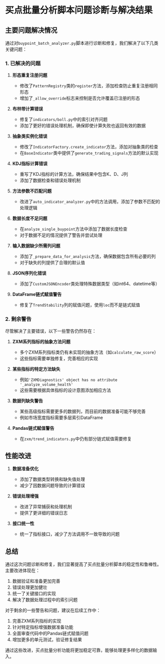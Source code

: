 # 买点批量分析脚本问题诊断与解决结果

## 主要问题解决情况

通过对`buypoint_batch_analyzer.py`脚本进行诊断和修复，我们解决了以下几类关键问题：

### 1. 已解决的问题

1. **形态重复注册问题**
   - 修改了`PatternRegistry`类的`register`方法，添加检查防止重复注册相同形态
   - 增加了`_allow_override`标志来控制是否允许覆盖已注册的形态

2. **布林带计算错误**
   - 修复了`indicators/boll.py`中的索引对齐问题
   - 添加了更好的错误处理机制，确保即使计算失败也返回有效的数据

3. **抽象类实例化错误**
   - 修改了`IndicatorFactory.create_indicator`方法，添加对抽象类的检查
   - 在`BaseIndicator`类中提供了`generate_trading_signals`方法的默认实现

4. **KDJ指标计算错误**
   - 重写了KDJ指标的计算方法，确保结果中包含K、D、J列
   - 添加了数据检查和错误处理机制

5. **方法参数不匹配问题**
   - 改进了`auto_indicator_analyzer.py`中的方法调用，添加了参数不匹配的处理逻辑

6. **数据长度不足问题**
   - 在`analyze_single_buypoint`方法中添加了数据长度检查
   - 对于数据不足的情况提供了警告并尝试处理

7. **输入数据缺少所需列问题**
   - 添加了`_prepare_data_for_analysis`方法，确保数据包含所有必要的列
   - 对于缺失的列提供了合理的默认值

8. **JSON序列化错误**
   - 添加了`CustomJSONEncoder`类处理特殊数据类型（如int64、datetime等）

9. **DataFrame链式赋值警告**
   - 修复了`TrendStability`列的赋值问题，使用`loc`而不是链式赋值

### 2. 剩余警告

尽管解决了主要错误，以下一些警告仍然存在：

1. **ZXM系列指标的抽象方法问题**
   - 多个ZXM系列指标类仍有未实现的抽象方法（如`calculate_raw_score`）
   - 这些指标需要单独修复，完善相应的实现

2. **某些指标的特定方法缺失**
   - 例如`'ZXMDiagnostics' object has no attribute '_analyze_volume_health'`
   - 这些需要根据具体指标的设计意图添加相应方法

3. **数据列缺失警告**
   - 某些高级指标需要更多的数据列，而目前的数据准备可能不够完善
   - 例如市场宽度指标需要多层索引DataFrame

4. **Pandas链式赋值警告**
   - 在`zxm/trend_indicators.py`中仍有部分链式赋值需要修复

## 性能改进

1. **数据准备优化**
   - 添加了数据类型转换和缺失值处理
   - 减少了因数据问题导致的计算错误

2. **错误处理增强**
   - 改进了异常捕获和处理机制
   - 提供了更详细的错误日志

3. **接口统一性**
   - 统一了指标接口，减少了方法调用不一致导致的问题

## 总结

通过这次问题诊断和修复，我们显著提高了买点批量分析脚本的稳定性和鲁棒性。主要改进体现在：

1. 数据验证和准备更加完善
2. 错误处理更加健壮
3. 统一了关键接口的实现
4. 解决了数据处理过程中的索引问题

对于剩余的一些警告和问题，建议在后续工作中：

1. 完善ZXM系列指标的实现
2. 针对特定指标增强数据准备功能
3. 全面审查代码中的Pandas链式赋值问题
4. 增加更多的单元测试，验证修复结果

通过这些改进，买点批量分析功能将更加稳定可靠，能够处理更多样化的数据输入。 